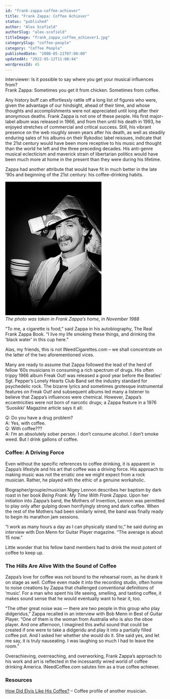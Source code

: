 ```yaml
---
id: "frank-zappa-coffee-achiever"
title: "Frank Zappa: Coffee Achiever"
status: "published"
author: "Alex Scofield"
authorSlug: "alex-scofield"
titleImage: "frank_zappa_coffee_achiever1.jpg"
categorySlug: "coffee-people"
category: "Coffee People"
publishedDate: "2000-05-21T07:00:00"
updatedAt: "2022-05-12T11:08:44"
wordpressId: 45
---
```


Interviewer: Is it possible to say where you get your musical influences from?  
Frank Zappa: Sometimes you get it from chicken. Sometimes from coffee.

Any history buff can effortlessly rattle off a long list of figures who were, given the advantage of our hindsight, ahead of their time, and whose thoughts and accomplishments were not appreciated until long after their anonymous deaths. Frank Zappa is not one of these people. His first major-label album was released in 1966, and from then until his death in 1993, he enjoyed stretches of commercial and critical success. Still, his vibrant presence on the web roughly seven years after his death, as well as steadily enduring sales of his albums on their Rykodisc label reissues, indicate that the 21st century would have been more receptive to his music and thought than the world he left and the three preceding decades. His anti-genre musical eclecticism and maverick strain of libertarian politics would have been much more at home in the present than they were during his lifetime.

Zappa had another attribute that would have fit in much better in the late ’90s and beginning of the 21st century: his coffee-drinking habits.

![frank zappa coffee achiever](frank_zappa_coffee_achiever1.jpg)  
*The photo was taken in Frank Zappa’s home, in November 1988*

“To me, a cigarette is food,” said Zappa in his autobiography, The Real Frank Zappa Book. “I live my life smoking these things, and drinking the ‘black water’ in this cup here.”

Alas, my friends, this is not INeedCigarettes.com – we shall concentrate on the latter of the two aforementioned vices.

Many are ready to assume that Zappa followed the lead of the herd of fellow ’60s musicians in consuming a rich spectrum of drugs. His often trippy 1966 album Freak Out! was released a good year before the Beatles’ Sgt. Pepper’s Lonely Hearts Club Band set the industry standard for psychedelic rock. The bizarre lyrics and sometimes grotesque instrumental features on Freak Out! and subsequent albums led many a listener to believe that Zappa’s influences were chemical. However, Zappa’s eccentricities were not born of narcotic drugs; a Zappa feature in a 1976 ‘Suosikki’ Magazine article says it all:

Q: Do you have a drug problem?  
A: Yes, with coffee.  
Q: With coffee???  
A: I’m an absolutely sober person. I don’t consume alcohol. I don’t smoke weed. But I drink gallons of coffee.

### Coffee: A Driving Force

Even without the specific references to coffee drinking, it is apparent in Zappa’s lifestyle and his art that coffee was a driving force. His approach to making music was not the erratic one we might expect from a rock musician. Rather, he played with the ethic of a genuine workaholic.

Biographer/groupie/musician Nigey Lennon describes her baptism by dark roast in her book *Being Frank: My Time With Frank Zappa*. Upon her initiation into Zappa’s band, the Mothers of Invention, Lennon was permitted to play only after gulping down horrifyingly strong and dark coffee. When the rest of the Mothers had been similarly wired, the band was finally ready to begin its marathon jam sessions.

“I work as many hours a day as I can physically stand to,” he said during an interview with Don Menn for Guitar Player magazine. “The average is about 15 now.”

Little wonder that his fellow band members had to drink the most potent of coffee to keep up.

### The Hills Are Alive With the Sound of Coffee

Zappa’s love for coffee was not bound to the rehearsal room, as he drank it on stage as well. Coffee even made it into the recording studio, often home to noise creations by Zappa that challenged conventional definitions of ‘music’. For a man who spent his life seeing, smelling, and tasting coffee, it makes sound sense that he would eventually want to hear it, too.

“The other great noise was — there are two people in this group who play didgeridus,” Zappa recalled in an interview with Bob Menn in Best of Guitar Player. “One of them is the woman from Australia who is also the oboe player. And one afternoon, I imagined this awful sound that could be created if one were to take a didgeridu and play it into a partially filled coffee pot. And I asked her whether she would do it. She said yes, and let me say, it is truly nauseating. I was laughing so much I had to leave the room.”

Overachieving, overreaching, and overworking, Frank Zappa’s approach to his work and art is reflected in the incessantly wired world of coffee drinking America. INeedCoffee.com salutes him as a true coffee achiever.

### Resources

[How Did Elvis Like His Coffee?](/how-did-elvis-like-his-coffee/) – Coffee profile of another musician.
